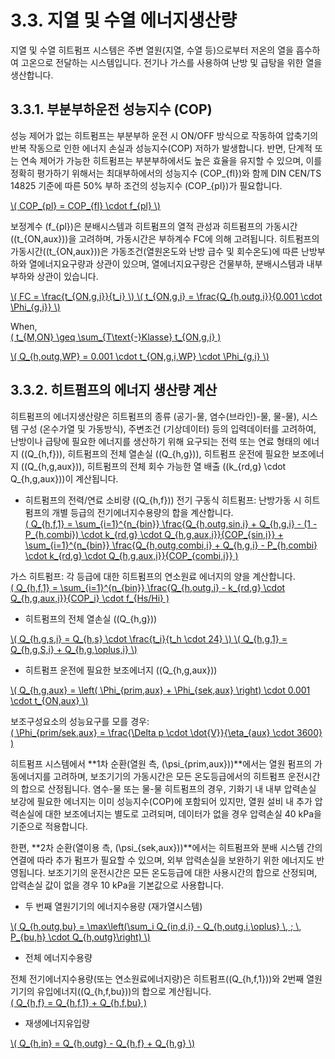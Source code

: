 # 3.3. 지열 및 수열 에너지생산량

지열 및 수열 히트펌프 시스템은 주변 열원(지열, 수열 등)으로부터 저온의 열을 흡수하여 고온으로 전달하는 시스템입니다. 전기나 가스를 사용하여 난방 및 급탕을 위한 열을 생산합니다. 

## 3.3.1. 부분부하운전 성능지수 (COP)

성능 제어가 없는 히트펌프는 부분부하 운전 시 ON/OFF 방식으로 작동하여 압축기의 반복 작동으로 인한 에너지 손실과 성능지수(COP) 저하가 발생합니다. 반면, 단계적 또는 연속 제어가 가능한 히트펌프는 부분부하에서도 높은 효율을 유지할 수 있으며, 이를 정확히 평가하기 위해서는 최대부하에서의 성능지수 \(COP_{fl}\)와 함께 DIN CEN/TS 14825 기준에 따른 50% 부하 조건의 성능지수 \(COP_{pl}\)가 필요합니다.  

<a href="/eco2_guide_center/1.%20ECO2%20Logic%20Guide/Hee1_Equation_List.html" class="equation-link" target="_blank" rel="noopener noreferrer">
  \( COP_{pl} = COP_{fl} \cdot f_{pl} \)
</a>


보정계수 \(f_{pl}\)은 분배시스템과 히트펌프의 열적 관성과 히트펌프의 가동시간(\(t_{ON,aux}\))을 고려하며, 가동시간은 부하계수 FC에 의해 고려됩니다. 히트펌프의 가동시간(\(t_{ON,aux}\))은 가동조건(열원온도와 난방 급수 및 회수온도)에 따른 난방부하와 열에너지요구량과 상관이 있으며, 열에너지요구량은 건물부하, 분배시스템과 내부부하와 상관이 있습니다.  

<a href="/eco2_guide_center/1.%20ECO2%20Logic%20Guide/Hee1_Equation_List.html" class="equation-link" target="_blank" rel="noopener noreferrer">
  \( FC = \frac{t_{ON,g,i}}{t_i} \)
</a>

<a href="/eco2_guide_center/1.%20ECO2%20Logic%20Guide/Hee1_Equation_List.html" class="equation-link" target="_blank" rel="noopener noreferrer">
  \( t_{ON,g,i} = \frac{Q_{h,outg,i}}{0.001 \cdot \Phi_{g,i}} \)
</a>


When,  
<a href="/eco2_guide_center/1.%20ECO2%20Logic%20Guide/Hee1_Equation_List.html" class="equation-link" target="_blank" rel="noopener noreferrer">
  \( t_{M,ON} \geq \sum_{T\text{-}Klasse} t_{ON,g,i} \)
</a>

<a href="/eco2_guide_center/1.%20ECO2%20Logic%20Guide/Hee1_Equation_List.html" class="equation-link" target="_blank" rel="noopener noreferrer">
  \( Q_{h,outg,WP} = 0.001 \cdot t_{ON,g,i,WP} \cdot \Phi_{g,i} \)
</a>


## 3.3.2. 히트펌프의 에너지 생산량 계산

히트펌프의 에너지생산량은 히트펌프의 종류 (공기-물, 염수(브라인)-물, 물-물), 시스템 구성 (온수가열 및 가동방식), 주변조건 (기상데이터) 등의 입력데이터를 고려하여, 난방이나 급탕에 필요한 에너지를 생산하기 위해 요구되는 전력 또는 연료 형태의 에너지 (\(Q_{h,f}\)), 히트펌프의 전체 열손실 (\(Q_{h,g}\)), 히트펌프 운전에 필요한 보조에너지 (\(Q_{h,g,aux}\)), 히트펌프의 전체 회수 가능한 열 배출 (\(k_{rd,g} \cdot Q_{h,g,aux}\))이 계산됩니다.

- 히트펌프의 전력/연료 소비량 (\(Q_{h,f}\))
전기 구동식 히트펌프: 난방가동 시 히트펌프의 개별 등급의 전기에너지수용량의 합을 계산합니다.  
  <a href="/eco2_guide_center/1.%20ECO2%20Logic%20Guide/Hee1_Equation_List.html" class="equation-link" target="_blank" rel="noopener noreferrer">
  \( Q_{h,f,1} = \sum_{i=1}^{n_{bin}} \frac{Q_{h,outg,sin,i} + Q_{h,g,i} - (1 - P_{h,combi}) \cdot k_{rd,g} \cdot Q_{h,g,aux,i}}{COP_{sin,i}} + \sum_{i=1}^{n_{bin}} \frac{Q_{h,outg,combi,i} + Q_{h,g,i} - P_{h,combi} \cdot k_{rd,g} \cdot Q_{h,g,aux,i}}{COP_{combi,i}} \)
 </a>


가스 히트펌프: 각 등급에 대한 히트펌프의 연소원료 에너지의 양을 계산합니다.  
  <a href="/eco2_guide_center/1.%20ECO2%20Logic%20Guide/Hee1_Equation_List.html" class="equation-link" target="_blank" rel="noopener noreferrer">
  \( Q_{h,f,1} = \sum_{i=1}^{n_{bin}} \frac{Q_{h,outg,i} - k_{rd,g} \cdot Q_{h,g,aux,i}}{COP_i} \cdot f_{Hs/Hi} \)
 </a>


- 히트펌프의 전체 열손실 (\(Q_{h,g}\))
 <a href="/eco2_guide_center/1.%20ECO2%20Logic%20Guide/Hee1_Equation_List.html" class="equation-link" target="_blank" rel="noopener noreferrer">
  \( Q_{h,g,s,i} = Q_{h,s} \cdot \frac{t_i}{t_h \cdot 24} \)
 </a>

 <a href="/eco2_guide_center/1.%20ECO2%20Logic%20Guide/Hee1_Equation_List.html" class="equation-link" target="_blank" rel="noopener noreferrer">
  \( Q_{h,g,1} = Q_{h,g,S,i} + Q_{h,g,\oplus,i} \)
 </a>


- 히트펌프 운전에 필요한 보조에너지 (\(Q_{h,g,aux}\))
 <a href="/eco2_guide_center/1.%20ECO2%20Logic%20Guide/Hee1_Equation_List.html" class="equation-link" target="_blank" rel="noopener noreferrer">
  \( Q_{h,g,aux} = \left( \Phi_{prim,aux} + \Phi_{sek,aux} \right) \cdot 0.001 \cdot t_{ON,aux} \)
 </a>


보조구성요소의 성능요구를 모를 경우:  
  <a href="/eco2_guide_center/1.%20ECO2%20Logic%20Guide/Hee1_Equation_List.html" class="equation-link" target="_blank" rel="noopener noreferrer">
  \( \Phi_{prim/sek,aux} = \frac{\Delta p \cdot \dot{V}}{\eta_{aux} \cdot 3600} \)
 </a>


히트펌프 시스템에서 **1차 순환(열원 측, \(\psi_{prim,aux}\))**에서는 열원 펌프의 가동에너지를 고려하며, 보조기기의 가동시간은 모든 온도등급에서의 히트펌프 운전시간의 합으로 산정됩니다. 염수-물 또는 물-물 히트펌프의 경우, 기화기 내 내부 압력손실 보강에 필요한 에너지는 이미 성능지수(COP)에 포함되어 있지만, 열원 설비 내 추가 압력손실에 대한 보조에너지는 별도로 고려되며, 데이터가 없을 경우 압력손실 40 kPa을 기준으로 적용합니다.  

한편, **2차 순환(열이용 측, \(\psi_{sek,aux}\))**에서는 히트펌프와 분배 시스템 간의 연결에 따라 추가 펌프가 필요할 수 있으며, 외부 압력손실을 보완하기 위한 에너지도 반영됩니다. 보조기기의 운전시간은 모든 온도등급에 대한 사용시간의 합으로 산정되며, 압력손실 값이 없을 경우 10 kPa을 기본값으로 사용합니다.

- 두 번째 열원기기의 에너지수용량 (재가열시스템)
 <a href="/eco2_guide_center/1.%20ECO2%20Logic%20Guide/Hee1_Equation_List.html" class="equation-link" target="_blank" rel="noopener noreferrer">
  \( Q_{h,outg,bu} = \max\left(\sum_i Q_{in,d,i} - Q_{h,outg,i,\oplus} \, ; \, P_{bu,h} \cdot Q_{h,outg}\right) \)
 </a>


- 전체 에너지수용량

전체 전기에너지수용량(또는 연소원료에너지량)은 히트펌프(\(Q_{h,f,1}\))와 2번째 열원기기의 유입에너지(\(Q_{h,f,bu}\))의 합으로 계산됩니다.  
 <a href="/eco2_guide_center/1.%20ECO2%20Logic%20Guide/Hee1_Equation_List.html" class="equation-link" target="_blank" rel="noopener noreferrer">
  \( Q_{h,f} = Q_{h,f,1} + Q_{h,f,bu} \)
 </a>


- 재생에너지유입량
 <a href="/eco2_guide_center/1.%20ECO2%20Logic%20Guide/Hee1_Equation_List.html" class="equation-link" target="_blank" rel="noopener noreferrer">
  \( Q_{h,in} = Q_{h,outg} - Q_{h,f} + Q_{h,g} \)
 </a>

